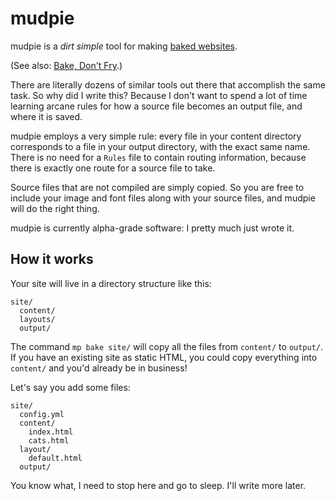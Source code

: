 mudpie
======

mudpie is a *dirt simple* tool for making [baked websites](http://inessential.com/2011/03/16/a_plea_for_baked_weblogs).

(See also: [Bake, Don't Fry](http://www.aaronsw.com/weblog/000404).)

There are literally dozens of similar tools out there that accomplish the same task. So why did I write this? Because I don't want to spend a lot of time learning arcane rules for how a source file becomes an output file, and where it is saved.

mudpie employs a very simple rule: every file in your content directory corresponds to a file in your output directory, with the exact same name. There is no need for a `Rules` file to contain routing information, because there is exactly one route for a source file to take.

Source files that are not compiled are simply copied. So you are free to include your image and font files along with your source files, and mudpie will do the right thing.

mudpie is currently alpha-grade software: I pretty much just wrote it.

How it works
------------

Your site will live in a directory structure like this:

    site/
      content/
      layouts/
      output/

The command `mp bake site/` will copy all the files from `content/` to `output/`. If you have an existing site as static HTML, you could copy everything into `content/` and you'd already be in business!

Let's say you add some files:

    site/
      config.yml
      content/
        index.html
        cats.html
      layout/
        default.html
      output/

You know what, I need to stop here and go to sleep. I'll write more later.
